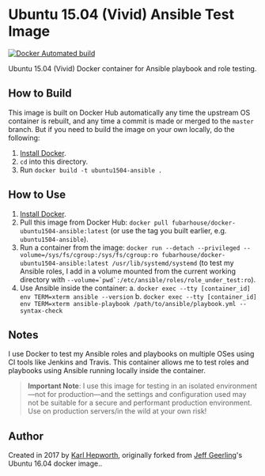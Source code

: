 # Ubuntu 15.04 (Vivid) Ansible Test Image

[![Docker Automated build](https://img.shields.io/docker/automated/fubarhouse/docker-ubuntu1504-ansible.svg?maxAge=2592000)](https://hub.docker.com/r/fubarhouse/docker-ubuntu1504-ansible/)

Ubuntu 15.04 (Vivid) Docker container for Ansible playbook and role testing.

## How to Build

This image is built on Docker Hub automatically any time the upstream OS container is rebuilt, and any time a commit is made or merged to the `master` branch. But if you need to build the image on your own locally, do the following:

  1. [Install Docker](https://docs.docker.com/engine/installation/).
  2. `cd` into this directory.
  3. Run `docker build -t ubuntu1504-ansible .`

## How to Use

  1. [Install Docker](https://docs.docker.com/engine/installation/).
  2. Pull this image from Docker Hub: `docker pull fubarhouse/docker-ubuntu1504-ansible:latest` (or use the tag you built earlier, e.g. `ubuntu1504-ansible`).
  3. Run a container from the image: `docker run --detach --privileged --volume=/sys/fs/cgroup:/sys/fs/cgroup:ro fubarhouse/docker-ubuntu1504-ansible:latest /usr/lib/systemd/systemd` (to test my Ansible roles, I add in a volume mounted from the current working directory with ``--volume=`pwd`:/etc/ansible/roles/role_under_test:ro``).
  4. Use Ansible inside the container:
    a. `docker exec --tty [container_id] env TERM=xterm ansible --version`
    b. `docker exec --tty [container_id] env TERM=xterm ansible-playbook /path/to/ansible/playbook.yml --syntax-check`

## Notes

I use Docker to test my Ansible roles and playbooks on multiple OSes using CI tools like Jenkins and Travis. This container allows me to test roles and playbooks using Ansible running locally inside the container.

> **Important Note**: I use this image for testing in an isolated environment—not for production—and the settings and configuration used may not be suitable for a secure and performant production environment. Use on production servers/in the wild at your own risk!

## Author

Created in 2017 by [Karl Hepworth](https://twitter.com/fubarhouse), originally forked from [Jeff Geerling](http://jeffgeerling.com/)'s Ubuntu 16.04 docker image..
